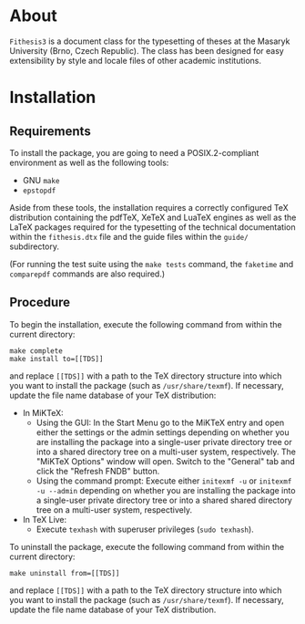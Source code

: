 # About #

`Fithesis3` is a document class for the typesetting of theses at
the Masaryk University (Brno, Czech Republic). The class has been
designed for easy extensibility by style and locale files of other
academic institutions.

# Installation #
## Requirements ##

To install the package, you are going to need a POSIX.2-compliant
environment as well as the following tools:

  * GNU `make`
  * `epstopdf`

Aside from these tools, the installation requires a correctly
configured TeX distribution containing the pdfTeX, XeTeX and LuaTeX
engines as well as the LaTeX packages required for the typesetting
of the technical documentation within the `fithesis.dtx` file and
the guide files within the `guide/` subdirectory.

(For running the test suite using the `make tests` command, the
`faketime` and `comparepdf` commands are also required.)

## Procedure ##

To begin the installation, execute the following command from within
the current directory:

    make complete
    make install to=[[TDS]]

and replace `[[TDS]]` with a path to the TeX directory structure into
which you want to install the package (such as `/usr/share/texmf`).
If necessary, update the file name database of your TeX
distribution:

  * In MiKTeX:
    - Using the GUI: In the Start Menu go to the MiKTeX entry and
      open either the settings or the admin settings depending on
      whether you are installing the package into a single-user
      private directory tree or into a shared directory tree on a
      multi-user system, respectively. The "MiKTeX Options" window
      will open. Switch to the "General" tab and click the "Refresh
      FNDB" button.
    - Using the command prompt: Execute either `initexmf -u` or
      `initexmf -u --admin` depending on whether you are installing
      the package into a single-user private directory tree or into
      a shared shared directory tree on a multi-user system,
      respectively.
  * In TeX Live:
    - Execute `texhash` with superuser privileges (`sudo texhash`).

To uninstall the package, execute the following command from within
the current directory:

    make uninstall from=[[TDS]]

and replace `[[TDS]]` with a path to the TeX directory structure into
which you want to install the package (such as `/usr/share/texmf`).
If necessary, update the file name database of your TeX
distribution.
